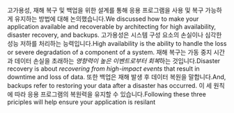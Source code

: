 <span data-ttu-id="0b753-101">고가용성, 재해 복구 및 백업을 위한 설계를 통해 응용 프로그램을 사용 및 복구 가능하게 유지하는 방법에 대해 논의했습니다.</span><span class="sxs-lookup"><span data-stu-id="0b753-101">We discussed how to make your application available and recoverable by architecting for high availability, disaster recovery, and backups.</span></span> <span data-ttu-id="0b753-102">고가용성은 시스템 구성 요소의 손실이나 심각한 성능 저하를 처리하는 능력입니다.</span><span class="sxs-lookup"><span data-stu-id="0b753-102">High availability is the ability to handle the loss or severe degradation of a component of a system.</span></span> <span data-ttu-id="0b753-103">재해 복구는 가동 중지 시간과 데이터 손실을 초래하는 *영향력이 높은 이벤트로부터 회복*하는 것입니다.</span><span class="sxs-lookup"><span data-stu-id="0b753-103">Disaster recovery is about *recovering from high-impact events* that result in downtime and loss of data.</span></span> <span data-ttu-id="0b753-104">또한 백업은 재해 발생 후 데이터 복원을 말합니다.</span><span class="sxs-lookup"><span data-stu-id="0b753-104">And, backups refer to restoring your data after a disaster has occurred.</span></span> <span data-ttu-id="0b753-105">이 세 원칙에 따라 응용 프로그램의 복원력을 유지할 수 있습니다.</span><span class="sxs-lookup"><span data-stu-id="0b753-105">Following these three priciples will help ensure your application is resilant</span></span> 
